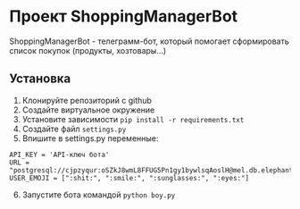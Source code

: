 # Проект ShoppingManagerBot

ShoppingManagerBot - телеграмм-бот, который помогает сформировать список покупок (продукты, хозтовары...)

## Установка

1. Клонируйте репозиторий с github
2. Создайте виртуальное окружение
3. Установите зависимости `pip install -r requirements.txt`
4. Создайте файл `settings.py`
5. Впишите в settings.py переменные:
```
API_KEY = 'API-ключ бота'
URL = "postgresql://cjpzyqur:oSZkJ8wmL8FFUG5Pn1gy1bywlsqAoslH@mel.db.elephantsql.com/cjpzyqur"
USER_EMOJI = [":shit:", ":smile:", ":sunglasses:", ":eyes:"]
```
6. Запустите бота командой `python boy.py`